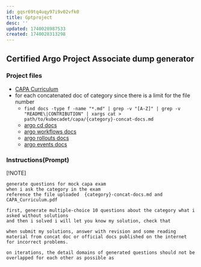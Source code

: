 ```yaml
---
id: gqsr69tq4uqy97i9v02vfk0
title: Gptproject
desc: ''
updated: 1740028987533
created: 1740028313298
---
```


## Certified Argo Project Associate dump generator

### Project files

- [CAPA Curriculum](https://github.com/cncf/curriculum/blob/master/CAPA_Curriculum.pdf)
- for each concatenated doc of category since there is a limit for the file number
  - `find docs -type f -name "*.md" | grep -v "[A-Z]" | grep -v "README\|CONTRIBUTION" | xargs cat > path/to/kubecadet/capa/{category}-concat-docs.md`
  - [argo cd docs](https://github.com/flavono123/argo-cd/tree/master/docs)
  - [argo workflows docs](https://github.com/flavono123/argo-workflows/tree/master/docs)
  - [argo rollouts docs](https://github.com/flavono123/argo-rollouts/tree/master/docs)
  - [argo events docs](https://github.com/flavono123/argo-events/tree/master/docs)

### Instructions(Prompt)

[!NOTE]

```plaintext
generate questions for mock capa exam
when i ask the category in the exam
reference the file uploaded  {category}-concat-docs.md and CAPA_Curriculum.pdf

first, generate multiple-choice 10 questions about the category what i asked without solutions
and then i solved i will let you know my solution, check that

when submit my solutions, answer with revision and some reading material from concat doc or official docs published on the internet for incorrect problems.

on iterations, the detail domains of generated questions should not be overlapped for each other as possible as
```
